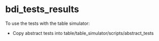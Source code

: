 # bdi_tests_results


To use the tests with the table simulator:
- Copy abstract tests into table/table_simulator/scripts/abstract_tests


